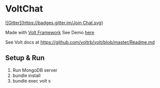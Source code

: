 # VoltChat
[![Gitter](https://badges.gitter.im/Join Chat.svg)](https://gitter.im/xurde/voltchat?utm_source=badge&utm_medium=badge&utm_campaign=pr-badge&utm_content=badge)

Made with [Volt Framework](http://voltframework.com/)
See Demo [here](http://voltchat.herokuapp.com/)


See Volt docs at https://github.com/voltrb/volt/blob/master/Readme.md

## Setup & Run
1. Run MongoDB server
2. bundle install
3. bundle exec volt s
